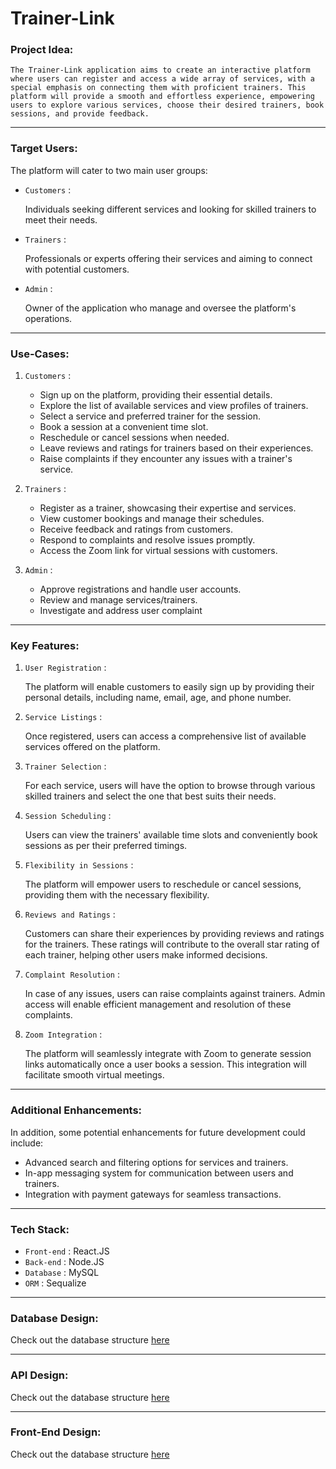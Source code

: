 # Trainer-Link

### Project Idea:

`The Trainer-Link application aims to create an interactive platform where users can register and access a wide array of services, with a special emphasis on connecting them with proficient trainers. This platform will provide a smooth and effortless experience, empowering users to explore various services, choose their desired trainers, book sessions, and provide feedback.`

---

### Target Users:

The platform will cater to two main user groups:

- `Customers` : 
    
    Individuals seeking different services and looking for skilled trainers to meet their needs.

- `Trainers` :

     Professionals or experts offering their services and aiming to connect with potential customers.

- `Admin` : 
    
    Owner of the application who manage and oversee the platform's operations.

---

### Use-Cases:

1. `Customers` :

    - Sign up on the platform, providing their essential details.
    - Explore the list of available services and view profiles of trainers.
    - Select a service and preferred trainer for the session.
    - Book a session at a convenient time slot.
    - Reschedule or cancel sessions when needed.
    - Leave reviews and ratings for trainers based on their experiences.
    - Raise complaints if they encounter any issues with a trainer's service.

2. `Trainers` :

    - Register as a trainer, showcasing their expertise and services.
    - View customer bookings and manage their schedules.
    - Receive feedback and ratings from customers.
    - Respond to complaints and resolve issues promptly.
    - Access the Zoom link for virtual sessions with customers.

3. `Admin` :

    - Approve registrations and handle user accounts.
    - Review and manage services/trainers.
    - Investigate and address user complaint

---

### Key Features:

1. `User Registration` : 
    
    The platform will enable customers to easily sign up by providing their personal details, including name, email, age, and phone number.

2. `Service Listings` :

     Once registered, users can access a comprehensive list of available services offered on the platform.

3. `Trainer Selection` : 

    For each service, users will have the option to browse through various skilled trainers and select the one that best suits their needs.

4. `Session Scheduling` : 

    Users can view the trainers' available time slots and conveniently book sessions as per their preferred timings.

5. `Flexibility in Sessions` : 

    The platform will empower users to reschedule or cancel sessions, providing them with the necessary flexibility.

6. `Reviews and Ratings` : 

    Customers can share their experiences by providing reviews and ratings for the trainers. These ratings will contribute to the overall star rating of each trainer, helping other users make informed decisions.

7. `Complaint Resolution` : 
    
    In case of any issues, users can raise complaints against trainers. Admin access will enable efficient management and resolution of these complaints.

8. `Zoom Integration` : 

    The platform will seamlessly integrate with Zoom to generate session links automatically once a user books a session. This integration will facilitate smooth virtual meetings.

---

### Additional Enhancements:

In addition, some potential enhancements for future development could include:

- Advanced search and filtering options for services and trainers.
- In-app messaging system for communication between users and trainers.
- Integration with payment gateways for seamless transactions.

---

### Tech Stack:

- `Front-end` : React.JS
- `Back-end` : Node.JS
- `Database` : MySQL
- `ORM` : Sequalize

---

### Database Design:

Check out the database structure [here](DatabaseDesign.md)

---

### API Design:

Check out the database structure [here](APIDesign.md)

---

### Front-End Design:

Check out the database structure [here](FrontEndDesign.md)
